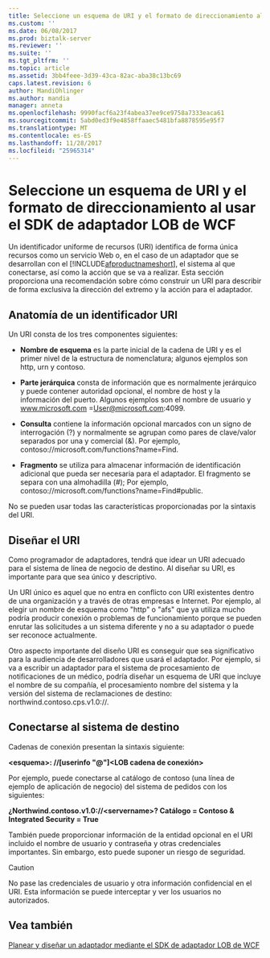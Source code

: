 ```yaml
---
title: Seleccione un esquema de URI y el formato de direccionamiento al usar el SDK de adaptador LOB de WCF | Documentos de Microsoft
ms.custom: ''
ms.date: 06/08/2017
ms.prod: biztalk-server
ms.reviewer: ''
ms.suite: ''
ms.tgt_pltfrm: ''
ms.topic: article
ms.assetid: 3bb4feee-3d39-43ca-82ac-aba38c13bc69
caps.latest.revision: 6
author: MandiOhlinger
ms.author: mandia
manager: anneta
ms.openlocfilehash: 9990facf6a23f4abea37ee9ce9758a7333eaca61
ms.sourcegitcommit: 5abd0ed3f9e4858ffaaec5481bfa8878595e95f7
ms.translationtype: MT
ms.contentlocale: es-ES
ms.lasthandoff: 11/28/2017
ms.locfileid: "25965314"
---
```

# <a name="select-a-uri-scheme-and-addressing-format-when-using-the-wcf-lob-adapter-sdk"></a>Seleccione un esquema de URI y el formato de direccionamiento al usar el SDK de adaptador LOB de WCF
Un identificador uniforme de recursos (URI) identifica de forma única recursos como un servicio Web o, en el caso de un adaptador que se desarrollan con el [!INCLUDE[afproductnameshort](../../includes/afproductnameshort-md.md)], el sistema al que conectarse, así como la acción que se va a realizar. Esta sección proporciona una recomendación sobre cómo construir un URI para describir de forma exclusiva la dirección del extremo y la acción para el adaptador.  
  
## <a name="anatomy-of-a-uri"></a>Anatomía de un identificador URI  
 Un URI consta de los tres componentes siguientes:  
  
-   **Nombre de esquema** es la parte inicial de la cadena de URI y es el primer nivel de la estructura de nomenclatura; algunos ejemplos son http, urn y contoso.  
  
-   **Parte jerárquica** consta de información que es normalmente jerárquico y puede contener autoridad opcional, el nombre de host y la información del puerto. Algunos ejemplos son el nombre de usuario y www.microsoft.com =User@microsoft.com:4099.  
  
-   **Consulta** contiene la información opcional marcados con un signo de interrogación (?) y normalmente se agrupan como pares de clave/valor separados por una y comercial (&). Por ejemplo, contoso://microsoft.com/functions?name=Find.  
  
-   **Fragmento** se utiliza para almacenar información de identificación adicional que pueda ser necesaria para el adaptador. El fragmento se separa con una almohadilla (#); Por ejemplo, contoso://microsoft.com/functions?name=Find#public.  
  
 No se pueden usar todas las características proporcionadas por la sintaxis del URI.  
  
## <a name="designing-the-uri"></a>Diseñar el URI  
 Como programador de adaptadores, tendrá que idear un URI adecuado para el sistema de línea de negocio de destino. Al diseñar su URI, es importante para que sea único y descriptivo.  
  
 Un URI único es aquel que no entra en conflicto con URI existentes dentro de una organización y a través de otras empresas e Internet. Por ejemplo, al elegir un nombre de esquema como "http" o "afs" que ya utiliza mucho podría producir conexión o problemas de funcionamiento porque se pueden enrutar las solicitudes a un sistema diferente y no a su adaptador o puede ser reconoce actualmente.  
  
 Otro aspecto importante del diseño URI es conseguir que sea significativo para la audiencia de desarrolladores que usará el adaptador. Por ejemplo, si va a escribir un adaptador para el sistema de procesamiento de notificaciones de un médico, podría diseñar un esquema de URI que incluye el nombre de su compañía, el procesamiento nombre del sistema y la versión del sistema de reclamaciones de destino: northwind.contoso.cps.v1.0://.  
  
## <a name="connecting-to-the-target-system"></a>Conectarse al sistema de destino  
 Cadenas de conexión presentan la sintaxis siguiente:  
  
 **\<esquema\>: //[userinfo "@"]\<LOB cadena de conexión\>**  
  
 Por ejemplo, puede conectarse al catálogo de contoso (una línea de ejemplo de aplicación de negocio) del sistema de pedidos con los siguientes:  
  
 **¿Northwind.contoso.v1.0://\<servername\>? Catálogo = Contoso & Integrated Security = True**  
  
 También puede proporcionar información de la entidad opcional en el URI incluido el nombre de usuario y contraseña y otras credenciales importantes. Sin embargo, esto puede suponer un riesgo de seguridad.  
  
> [!CAUTION]
>  No pase las credenciales de usuario y otra información confidencial en el URI. Esta información se puede interceptar y ver los usuarios no autorizados.  
  
## <a name="see-also"></a>Vea también  
 [Planear y diseñar un adaptador mediante el SDK de adaptador LOB de WCF](../../adapters-and-accelerators/wcf-lob-adapter-sdk/plan-and-design-an-adapter-using-the-wcf-lob-adapter-sdk.md)